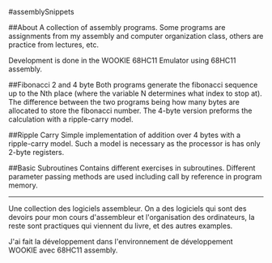 #assemblySnippets

##About
A collection of assembly programs. Some programs are assignments from my assembly and computer organization class, others are practice from lectures, etc.

Development is done in the WOOKIE 68HC11 Emulator using 68HC11 assembly.

##Fibonacci 2 and 4 byte
Both programs generate the fibonacci sequence up to the Nth place (where the variable N determines what index to stop at). The difference between the two programs being how many bytes are allocated to store the fibonacci number. The 4-byte version preforms the calculation with a ripple-carry model.

##Ripple Carry
Simple implementation of addition over 4 bytes with a ripple-carry model. Such a model is necessary as the processor is has only 2-byte registers.

##Basic Subroutines
Contains different exercises in subroutines. Different parameter passing methods are used including call by reference in program memory.

---

Une collection des logiciels assembleur. On a des logiciels qui sont des devoirs pour mon cours d'assembleur et l'organisation des ordinateurs, la reste sont practiques qui viennent du livre, et des autres examples.

J'ai fait la développement dans l'environnement de développement WOOKIE avec 68HC11 assembly.
